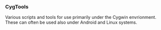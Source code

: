 ### CygTools
Various scripts and tools for use primarily under the Cygwin envrionment. 
These can often be used also under Android and Linux systems.

